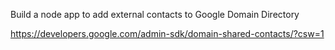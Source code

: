 Build a node app to add external contacts to Google Domain Directory

https://developers.google.com/admin-sdk/domain-shared-contacts/?csw=1

